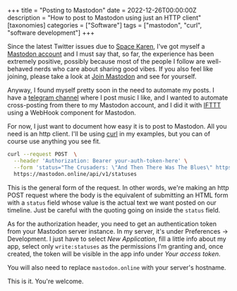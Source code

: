 +++
title = "Posting to Mastodon"
date = 2022-12-26T00:00:00Z
description = "How to post to Mastodon using just an HTTP client"
[taxonomies]
categories = ["Software"]
tags = ["mastodon", "curl", "software development"]
+++

Since the latest Twitter issues due to
[Space Karen](https://knowyourmeme.com/memes/space-karen), I've got myself a
[Mastodon account](https://mastodon.online/@mcaserta) and I must say that, so
far, the experience has been extremely positive, possibly because most of the
people I follow are well-behaved nerds who care about sharing good vibes. If you
also feel like joining, please take a look at
[Join Mastodon](https://joinmastodon.org/) and see for yourself.

Anyway, I found myself pretty soon in the need to automate my posts. I have a
[telegram channel](https://t.me/mirkolovesmusic) where I post music I like, and
I wanted to automate cross-posting from there to my Mastodon account, and I did
it with [IFTTT](https://ifttt.com) using a WebHook component for Mastodon.

For now, I just want to document how easy it is to post to Mastodon. All you
need is an http client. I'll be using [curl](https://curl.se/) in my examples,
but you can of course use anything you see fit.

```bash
curl --request POST  \
  --header 'Authorization: Bearer your-auth-token-here' \
  --form 'status="The Crusaders: \"And Then There Was The Blues\" https://youtu.be/F-EAazr0j78 #music"' \
  https://mastodon.online/api/v1/statuses
```

This is the general form of the request. In other words, we're making an http
POST request where the body is the equivalent of submitting an HTML form with a
`status` field whose value is the actual text we want posted on our timeline.
Just be careful with the quoting going on inside the `status` field.

As for the authorization header, you need to get an authentication token from
your Mastodon server instance. In my server, it's under Preferences →
Development. I just have to select _New Application_, fill a little info about
my app, select only `write:statuses` as the permissions I'm granting and, once
created, the token will be visible in the app info under _Your access token_.

You will also need to replace `mastodon.online` with your server's hostname.

This is it. You're welcome.

